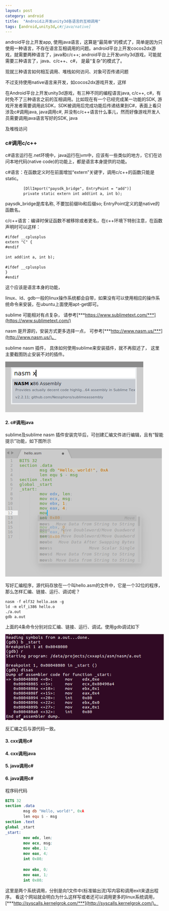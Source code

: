 ```yaml
---
layout: post
category: android
title:  "Android上开发unity3d各语言的互相调用"
tags: [android,unity3d,c#/java/native]
---
```


android平台上开发app, 使用java语言，这算是“最简单”的模式了，简单是因为只使用一种语言，不存在语言互相调用的问题。android平台上开发cocos2dx游戏，就需要两种语言了，java和c/c++; android平台上开发unity3d游戏，可能就需要三种语言了，java、c/c++、c#， 是最“复杂”的模式了。






现就三种语言如何相互调用、堆栈如何访问、对象可否传递问题




不过支持使用native语言来开发，如cocos2dx游戏开发，这样

在Android平台上开发unity3d游戏，有三种不同的编程语言java, c/c++, c#，有时免不了三种语言之前的互相调用。比如现在有一个已经完成某一功能的SDK, 游戏开发者需要调用此SDK，SDK被调用后完成功能后传递结果到C#，表面上看只涉及c#调用java, java调用c#, 并没有c/c++语言什么事儿，然而好像游戏开发人员需要调用java语言写好的SDK, java

<!-- more -->


及堆栈访问

### c#调用c/c++

c#语言运行在.net环境中，java运行在jvm中，应该有一些类似的地方，它们在访问本地代码(native code)的功能上，都是语言本身提供的功能。

c#语言：在函数定义时在前面增加“extern”关键字，调用c/c++的函数只能是 static。

```
		[DllImport("paysdk_bridge", EntryPoint = "add")]
		private static extern int add(int a, int b);
```

paysdk_bridge是库名称, 不要加前缀lib和后缀so; EntryPoint定义的是native的函数名。

c/c++语言：编译时保证函数不被移除或者更名，在c++环境下特别注意，在函数声明时可以这样：

```
#ifdef __cplusplus
extern "C" {
#endif

int add(int a, int b);

#ifdef __cplusplus
}
#endif
```



这个应该是语言本身的功能，




linux、ld、gdb一般的linux操作系统都会自带，如果没有可以使用相应的操作系统命令来安装，在ubuntu上面使用apt-get即可。

sublime 可能相对有点复杂， 请参考[***https://www.sublimetext.com/***](https://www.sublimetext.com/)

nasm 是开源的，安装方式更多选择一点， 可参考[***http://www.nasm.us/***](http://www.nasm.us/)。

sublime nasm 插件， 具体如何使用sublime来安装插件，就不再叙述了， 这里主要截图防止安装不对的插件。

![sublime_nasm](../assets/2018-02-18_sublime_nasm.png)

#### 2. c#调用java



sublime及sublime nasm 插件安装完毕后，可创建汇编文件进行编辑，且有“智能提示”功能，如下图所示

![sublime_edit](../assets/2018-02-18_sublime_edit.png)


写好汇编程序，源代码存放在一个叫hello.asm的文件中，它是一个32位的程序，那么怎样汇编、链接、运行、调试呢？

```
nasm -f elf32 hello.asm -g
ld -m elf_i386 hello.o
./a.out
gdb a.out
```

上面的4条命令分别对应汇编、链接、运行、调试。使用gdb调试如下

![nasm_gdb](../assets/2018-02-18_nasm_gdb.png)

反汇编之后与源代码一致。

#### 3. cxx调用c# 



#### 4. cxx调用java

#### 5. java调用c# 

#### 6. java调用c# 

程序码代码

```nasm
BITS 32
section .data
		msg db "Hello, world!", 0xA
		len equ $ - msg
section .text
global _start
_start:
        mov edx, len;
		mov ecx, msg;
		mov ebx, 1;
		mov eax, 4;
		int 0x80;

		mov ebx, 0;
		mov eax, 1;
		int 0x80;
```

这里是两个系统调用，分别是向1文件中(标准输出流)写内容和调用exit来退出程序。
看这个网站就会明白为什么这样写或者还可以调用更多的linux系统调用，[***http://syscalls.kernelgrok.com/***](http://syscalls.kernelgrok.com/)。

